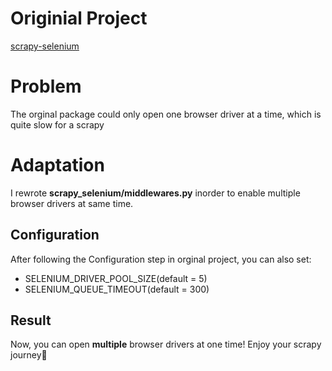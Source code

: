 # Originial Project

[scrapy-selenium](https://github.com/clemfromspace/scrapy-selenium)

# Problem

The orginal package could only open one browser driver at a time, which is quite slow for a scrapy

# Adaptation

I rewrote **scrapy_selenium/middlewares.py** inorder to enable multiple browser drivers at same time.

## Configuration

After following the Configuration step in orginal project, you can also set:

- SELENIUM_DRIVER_POOL_SIZE(default = 5)
- SELENIUM_QUEUE_TIMEOUT(default = 300)

## Result

Now, you can open **multiple** browser drivers at one time! Enjoy your scrapy journey🥳
